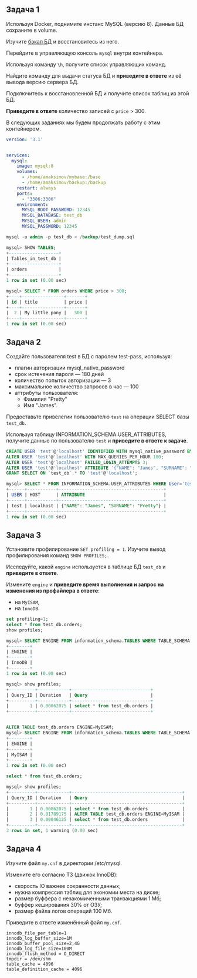 ## Задача 1

Используя Docker, поднимите инстанс MySQL (версию 8). Данные БД сохраните в volume.

Изучите [бэкап БД](https://github.com/netology-code/virt-homeworks/tree/virt-11/06-db-03-mysql/test_data) и 
восстановитесь из него.

Перейдите в управляющую консоль `mysql` внутри контейнера.

Используя команду `\h`, получите список управляющих команд.

Найдите команду для выдачи статуса БД и **приведите в ответе** из её вывода версию сервера БД.

Подключитесь к восстановленной БД и получите список таблиц из этой БД.

**Приведите в ответе** количество записей с `price` > 300.

В следующих заданиях мы будем продолжать работу с этим контейнером.

```YAML
version: '3.1'


services:
  mysql:
    image: mysql:8
    volumes:
      - /home/amaksimov/mybase:/base
      - /home/amaksimov/backup:/backup
    restart: always
    ports:
      - "3306:3306"
    environment:
      MYSQL_ROOT_PASSWORD: 12345
      MYSQL_DATABASE: test_db
      MYSQL_USER: admin
      MYSQL_PASSWORD: 12345
```
```SQL
mysql -u admin -p test_db < /backup/test_dump.sql

mysql> SHOW TABLES;
+-------------------+
| Tables_in_test_db |
+-------------------+
| orders            |
+-------------------+
1 row in set (0.00 sec)

mysql> SELECT * FROM orders WHERE price > 300;
+----+----------------+-------+
| id | title          | price |
+----+----------------+-------+
|  2 | My little pony |   500 |
+----+----------------+-------+
1 row in set (0.00 sec)


```


## Задача 2

Создайте пользователя test в БД c паролем test-pass, используя:

- плагин авторизации mysql_native_password
- срок истечения пароля — 180 дней 
- количество попыток авторизации — 3 
- максимальное количество запросов в час — 100
- аттрибуты пользователя:
    - Фамилия "Pretty"
    - Имя "James".

Предоставьте привелегии пользователю `test` на операции SELECT базы `test_db`.
    
Используя таблицу INFORMATION_SCHEMA.USER_ATTRIBUTES, получите данные по пользователю `test` и 
**приведите в ответе к задаче**.

```SQL
CREATE USER 'test'@'localhost' IDENTIFIED WITH mysql_native_password BY 'test-pass' PASSWORD REUSE INTERVAL 180 DAY;
ALTER USER 'test'@'localhost' WITH MAX_QUERIES_PER_HOUR 100;
ALTER USER 'test'@'localhost' FAILED_LOGIN_ATTEMPTS 3;
ALTER USER 'test'@'localhost' ATTRIBUTE '{"NAME": "James", "SURNAME": "Pretty"}';
GRANT SELECT ON `test_db`.* TO 'test'@'localhost';

mysql> SELECT * FROM INFORMATION_SCHEMA.USER_ATTRIBUTES WHERE User='test';
+------+-----------+----------------------------------------+
| USER | HOST      | ATTRIBUTE                              |
+------+-----------+----------------------------------------+
| test | localhost | {"NAME": "James", "SURNAME": "Pretty"} |
+------+-----------+----------------------------------------+
1 row in set (0.00 sec)

```


## Задача 3

Установите профилирование `SET profiling = 1`.
Изучите вывод профилирования команд `SHOW PROFILES;`.

Исследуйте, какой `engine` используется в таблице БД `test_db` и **приведите в ответе**.

Измените `engine` и **приведите время выполнения и запрос на изменения из профайлера в ответе**:
- на `MyISAM`,
- на `InnoDB`.

```SQL
set profiling=1;
select * from test_db.orders;
show profiles;

mysql> SELECT ENGINE FROM information_schema.TABLES WHERE TABLE_SCHEMA = 'test_db';
+--------+
| ENGINE |
+--------+
| InnoDB |
+--------+
1 row in set (0.00 sec)

mysql> show profiles;
+----------+------------+------------------------------+
| Query_ID | Duration   | Query                        |
+----------+------------+------------------------------+
|        1 | 0.00062075 | select * from test_db.orders |
+----------+------------+------------------------------+


ALTER TABLE test_db.orders ENGINE=MyISAM;
mysql> SELECT ENGINE FROM information_schema.TABLES WHERE TABLE_SCHEMA = 'test_db';
+--------+
| ENGINE |
+--------+
| MyISAM |
+--------+
1 row in set (0.00 sec)

select * from test_db.orders;

mysql> show profiles;
+----------+------------+------------------------------------------+
| Query_ID | Duration   | Query                                    |
+----------+------------+------------------------------------------+
|        1 | 0.00062075 | select * from test_db.orders             |
|        2 | 0.01789175 | ALTER TABLE test_db.orders ENGINE=MyISAM |
|        3 | 0.00046125 | select * from test_db.orders             |
+----------+------------+------------------------------------------+
3 rows in set, 1 warning (0.00 sec)


```


## Задача 4 

Изучите файл `my.cnf` в директории /etc/mysql.

Измените его согласно ТЗ (движок InnoDB):

- скорость IO важнее сохранности данных;
- нужна компрессия таблиц для экономии места на диске;
- размер буффера с незакомиченными транзакциями 1 Мб;
- буффер кеширования 30% от ОЗУ;
- размер файла логов операций 100 Мб.

Приведите в ответе изменённый файл `my.cnf`.  

```
innodb_file_per_table=1
innodb_log_buffer_size=1M
innodb_buffer_pool_size=2,4G
innodb_log_file_size=100M
innodb_flush_method = O_DIRECT
tmpdir = /dev/shm
table_cache = 4096
table_definition_cache = 4096
```

